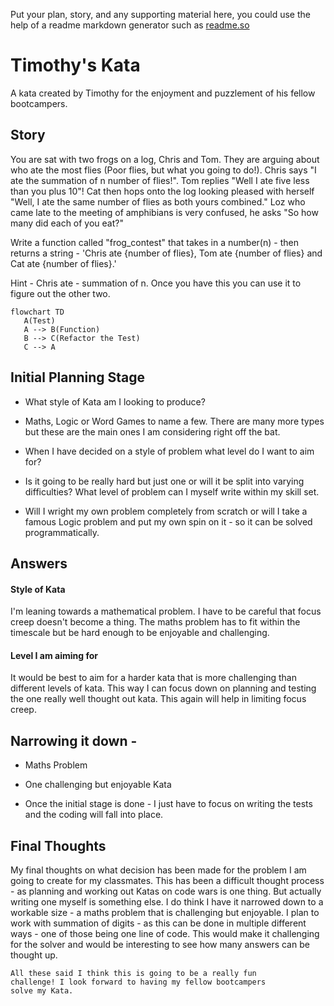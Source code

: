 Put your plan, story, and any supporting material here, you could use the help of a readme markdown generator such as [readme.so](https://readme.so/)

# Timothy's Kata
A kata created by Timothy for the enjoyment and puzzlement of his fellow bootcampers.

## Story 
You are sat with two frogs on a log, Chris and Tom. They are arguing about who ate the most flies (Poor flies, but what you going to do!). Chris says "I ate the summation of n number of flies!". Tom replies "Well I ate five less than you plus 10"!
Cat then hops onto the log looking pleased with herself "Well, I ate the same number of flies as both yours combined." Loz who came late to the meeting of amphibians is very confused, he asks "So how many did each of you eat?" 

Write a function called "frog_contest" that takes in a number(n) - then returns a string - 'Chris ate {number of flies}, Tom ate {number of flies} and Cat ate {number of flies}.'

Hint -
Chris ate - summation of n. Once you have this you can use
it to figure out the other two.

```mermaid
flowchart TD            
   A(Test)
   A --> B(Function)
   B --> C(Refactor the Test)
   C --> A
```



## Initial Planning Stage

- What style of Kata am I looking to produce?

- Maths, Logic or Word Games to name a few. There are many more types but these are the main ones I am considering right off the bat.

- When I have decided on a style of problem what level do I want to aim for?

- Is it going to be really hard but just one or will it be split into varying difficulties? What level of problem can I myself write within my skill set.

- Will I wright my own problem completely from scratch or will I take a famous Logic problem and put my own spin on it - so it can be solved programmatically.

## Answers

#### Style of Kata

I'm leaning towards a mathematical problem.
I have to be careful that focus creep doesn't become a thing. The maths problem has to fit within the timescale but be hard enough to be enjoyable and challenging.

#### Level I am aiming for

It would be best to aim for a harder kata that is more challenging than different levels of kata. This way I can focus down on planning and testing the one 
really well thought out kata. This again will help in limiting focus creep.

## Narrowing it down -

- Maths Problem

- One challenging but enjoyable Kata 

- Once the initial stage is done - I just have to
focus on writing the tests and the coding will fall into place.

## Final Thoughts
My final thoughts on what decision has been made for the problem I am going to create for my classmates. This has been a difficult thought process - as planning and working out Katas on code wars is one thing. But actually writing one myself is something else. I do think I have it narrowed down to a workable size - a maths problem that is challenging but enjoyable. I plan to work with summation of digits - as this can be done in multiple different ways - one of those being one line of code. This would make it challenging for the solver and would be interesting to see how many answers can be thought up. 

    All these said I think this is going to be a really fun
    challenge! I look forward to having my fellow bootcampers
    solve my Kata.
 